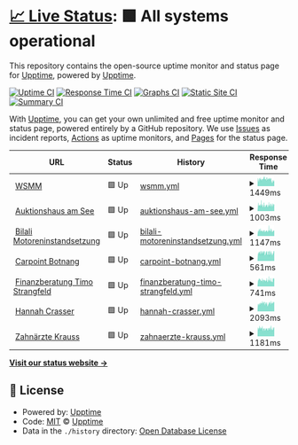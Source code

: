 # [📈 Live Status](https://upptime.github.io/upptime): <!--live status--> **🟩 All systems operational**

This repository contains the open-source uptime monitor and status page for [Upptime](https://upptime.js.org), powered by [Upptime](https://github.com/upptime/upptime).

[![Uptime CI](https://github.com/blacky1707/uptime/workflows/Uptime%20CI/badge.svg)](https://github.com/blacky1707/uptime/actions?query=workflow%3A%22Uptime+CI%22)
[![Response Time CI](https://github.com/blacky1707/uptime/workflows/Response%20Time%20CI/badge.svg)](https://github.com/blacky1707/uptime/actions?query=workflow%3A%22Response+Time+CI%22)
[![Graphs CI](https://github.com/blacky1707/uptime/workflows/Graphs%20CI/badge.svg)](https://github.com/blacky1707/uptime/actions?query=workflow%3A%22Graphs+CI%22)
[![Static Site CI](https://github.com/blacky1707/uptime/workflows/Static%20Site%20CI/badge.svg)](https://github.com/blacky1707/uptime/actions?query=workflow%3A%22Static+Site+CI%22)
[![Summary CI](https://github.com/blacky1707/uptime/workflows/Summary%20CI/badge.svg)](https://github.com/blacky1707/uptime/actions?query=workflow%3A%22Summary+CI%22)

With [Upptime](https://upptime.js.org), you can get your own unlimited and free uptime monitor and status page, powered entirely by a GitHub repository. We use [Issues](https://github.com/upptime/upptime/issues) as incident reports, [Actions](https://github.com/blacky1707/uptime/actions) as uptime monitors, and [Pages](https://upptime.github.io/upptime) for the status page.

<!--start: status pages-->
<!-- This summary is generated by Upptime (https://github.com/upptime/upptime) -->
<!-- Do not edit this manually, your changes will be overwritten -->
<!-- prettier-ignore -->
| URL | Status | History | Response Time | Uptime |
| --- | ------ | ------- | ------------- | ------ |
| <img alt="" src="https://favicons.githubusercontent.com/www.wsmm.de" height="13"> [WSMM](https://www.wsmm.de) | 🟩 Up | [wsmm.yml](https://github.com/blacky1707/uptime/commits/HEAD/history/wsmm.yml) | <details><summary><img alt="Response time graph" src="./graphs/wsmm/response-time-week.png" height="20"> 1449ms</summary><br><a href="https://blacky1707.github.io/uptime/history/wsmm"><img alt="Response time 1254" src="https://img.shields.io/endpoint?url=https%3A%2F%2Fraw.githubusercontent.com%2Fblacky1707%2Fuptime%2FHEAD%2Fapi%2Fwsmm%2Fresponse-time.json"></a><br><a href="https://blacky1707.github.io/uptime/history/wsmm"><img alt="24-hour response time 1184" src="https://img.shields.io/endpoint?url=https%3A%2F%2Fraw.githubusercontent.com%2Fblacky1707%2Fuptime%2FHEAD%2Fapi%2Fwsmm%2Fresponse-time-day.json"></a><br><a href="https://blacky1707.github.io/uptime/history/wsmm"><img alt="7-day response time 1449" src="https://img.shields.io/endpoint?url=https%3A%2F%2Fraw.githubusercontent.com%2Fblacky1707%2Fuptime%2FHEAD%2Fapi%2Fwsmm%2Fresponse-time-week.json"></a><br><a href="https://blacky1707.github.io/uptime/history/wsmm"><img alt="30-day response time 1334" src="https://img.shields.io/endpoint?url=https%3A%2F%2Fraw.githubusercontent.com%2Fblacky1707%2Fuptime%2FHEAD%2Fapi%2Fwsmm%2Fresponse-time-month.json"></a><br><a href="https://blacky1707.github.io/uptime/history/wsmm"><img alt="1-year response time 1254" src="https://img.shields.io/endpoint?url=https%3A%2F%2Fraw.githubusercontent.com%2Fblacky1707%2Fuptime%2FHEAD%2Fapi%2Fwsmm%2Fresponse-time-year.json"></a></details> | <details><summary><a href="https://blacky1707.github.io/uptime/history/wsmm">95.73%</a></summary><a href="https://blacky1707.github.io/uptime/history/wsmm"><img alt="All-time uptime 99.87%" src="https://img.shields.io/endpoint?url=https%3A%2F%2Fraw.githubusercontent.com%2Fblacky1707%2Fuptime%2FHEAD%2Fapi%2Fwsmm%2Fuptime.json"></a><br><a href="https://blacky1707.github.io/uptime/history/wsmm"><img alt="24-hour uptime 100.00%" src="https://img.shields.io/endpoint?url=https%3A%2F%2Fraw.githubusercontent.com%2Fblacky1707%2Fuptime%2FHEAD%2Fapi%2Fwsmm%2Fuptime-day.json"></a><br><a href="https://blacky1707.github.io/uptime/history/wsmm"><img alt="7-day uptime 95.73%" src="https://img.shields.io/endpoint?url=https%3A%2F%2Fraw.githubusercontent.com%2Fblacky1707%2Fuptime%2FHEAD%2Fapi%2Fwsmm%2Fuptime-week.json"></a><br><a href="https://blacky1707.github.io/uptime/history/wsmm"><img alt="30-day uptime 99.02%" src="https://img.shields.io/endpoint?url=https%3A%2F%2Fraw.githubusercontent.com%2Fblacky1707%2Fuptime%2FHEAD%2Fapi%2Fwsmm%2Fuptime-month.json"></a><br><a href="https://blacky1707.github.io/uptime/history/wsmm"><img alt="1-year uptime 99.87%" src="https://img.shields.io/endpoint?url=https%3A%2F%2Fraw.githubusercontent.com%2Fblacky1707%2Fuptime%2FHEAD%2Fapi%2Fwsmm%2Fuptime-year.json"></a></details>
| <img alt="" src="https://favicons.githubusercontent.com/www.auktionshausamsee.de" height="13"> [Auktionshaus am See](https://www.auktionshausamsee.de) | 🟩 Up | [auktionshaus-am-see.yml](https://github.com/blacky1707/uptime/commits/HEAD/history/auktionshaus-am-see.yml) | <details><summary><img alt="Response time graph" src="./graphs/auktionshaus-am-see/response-time-week.png" height="20"> 1003ms</summary><br><a href="https://blacky1707.github.io/uptime/history/auktionshaus-am-see"><img alt="Response time 1103" src="https://img.shields.io/endpoint?url=https%3A%2F%2Fraw.githubusercontent.com%2Fblacky1707%2Fuptime%2FHEAD%2Fapi%2Fauktionshaus-am-see%2Fresponse-time.json"></a><br><a href="https://blacky1707.github.io/uptime/history/auktionshaus-am-see"><img alt="24-hour response time 1140" src="https://img.shields.io/endpoint?url=https%3A%2F%2Fraw.githubusercontent.com%2Fblacky1707%2Fuptime%2FHEAD%2Fapi%2Fauktionshaus-am-see%2Fresponse-time-day.json"></a><br><a href="https://blacky1707.github.io/uptime/history/auktionshaus-am-see"><img alt="7-day response time 1003" src="https://img.shields.io/endpoint?url=https%3A%2F%2Fraw.githubusercontent.com%2Fblacky1707%2Fuptime%2FHEAD%2Fapi%2Fauktionshaus-am-see%2Fresponse-time-week.json"></a><br><a href="https://blacky1707.github.io/uptime/history/auktionshaus-am-see"><img alt="30-day response time 1053" src="https://img.shields.io/endpoint?url=https%3A%2F%2Fraw.githubusercontent.com%2Fblacky1707%2Fuptime%2FHEAD%2Fapi%2Fauktionshaus-am-see%2Fresponse-time-month.json"></a><br><a href="https://blacky1707.github.io/uptime/history/auktionshaus-am-see"><img alt="1-year response time 1103" src="https://img.shields.io/endpoint?url=https%3A%2F%2Fraw.githubusercontent.com%2Fblacky1707%2Fuptime%2FHEAD%2Fapi%2Fauktionshaus-am-see%2Fresponse-time-year.json"></a></details> | <details><summary><a href="https://blacky1707.github.io/uptime/history/auktionshaus-am-see">95.73%</a></summary><a href="https://blacky1707.github.io/uptime/history/auktionshaus-am-see"><img alt="All-time uptime 99.87%" src="https://img.shields.io/endpoint?url=https%3A%2F%2Fraw.githubusercontent.com%2Fblacky1707%2Fuptime%2FHEAD%2Fapi%2Fauktionshaus-am-see%2Fuptime.json"></a><br><a href="https://blacky1707.github.io/uptime/history/auktionshaus-am-see"><img alt="24-hour uptime 100.00%" src="https://img.shields.io/endpoint?url=https%3A%2F%2Fraw.githubusercontent.com%2Fblacky1707%2Fuptime%2FHEAD%2Fapi%2Fauktionshaus-am-see%2Fuptime-day.json"></a><br><a href="https://blacky1707.github.io/uptime/history/auktionshaus-am-see"><img alt="7-day uptime 95.73%" src="https://img.shields.io/endpoint?url=https%3A%2F%2Fraw.githubusercontent.com%2Fblacky1707%2Fuptime%2FHEAD%2Fapi%2Fauktionshaus-am-see%2Fuptime-week.json"></a><br><a href="https://blacky1707.github.io/uptime/history/auktionshaus-am-see"><img alt="30-day uptime 99.02%" src="https://img.shields.io/endpoint?url=https%3A%2F%2Fraw.githubusercontent.com%2Fblacky1707%2Fuptime%2FHEAD%2Fapi%2Fauktionshaus-am-see%2Fuptime-month.json"></a><br><a href="https://blacky1707.github.io/uptime/history/auktionshaus-am-see"><img alt="1-year uptime 99.87%" src="https://img.shields.io/endpoint?url=https%3A%2F%2Fraw.githubusercontent.com%2Fblacky1707%2Fuptime%2FHEAD%2Fapi%2Fauktionshaus-am-see%2Fuptime-year.json"></a></details>
| <img alt="" src="https://favicons.githubusercontent.com/www.bilali-motoreninstandsetzung.de" height="13"> [Bilali Motoreninstandsetzung](https://www.bilali-motoreninstandsetzung.de) | 🟩 Up | [bilali-motoreninstandsetzung.yml](https://github.com/blacky1707/uptime/commits/HEAD/history/bilali-motoreninstandsetzung.yml) | <details><summary><img alt="Response time graph" src="./graphs/bilali-motoreninstandsetzung/response-time-week.png" height="20"> 1147ms</summary><br><a href="https://blacky1707.github.io/uptime/history/bilali-motoreninstandsetzung"><img alt="Response time 1086" src="https://img.shields.io/endpoint?url=https%3A%2F%2Fraw.githubusercontent.com%2Fblacky1707%2Fuptime%2FHEAD%2Fapi%2Fbilali-motoreninstandsetzung%2Fresponse-time.json"></a><br><a href="https://blacky1707.github.io/uptime/history/bilali-motoreninstandsetzung"><img alt="24-hour response time 1140" src="https://img.shields.io/endpoint?url=https%3A%2F%2Fraw.githubusercontent.com%2Fblacky1707%2Fuptime%2FHEAD%2Fapi%2Fbilali-motoreninstandsetzung%2Fresponse-time-day.json"></a><br><a href="https://blacky1707.github.io/uptime/history/bilali-motoreninstandsetzung"><img alt="7-day response time 1147" src="https://img.shields.io/endpoint?url=https%3A%2F%2Fraw.githubusercontent.com%2Fblacky1707%2Fuptime%2FHEAD%2Fapi%2Fbilali-motoreninstandsetzung%2Fresponse-time-week.json"></a><br><a href="https://blacky1707.github.io/uptime/history/bilali-motoreninstandsetzung"><img alt="30-day response time 1123" src="https://img.shields.io/endpoint?url=https%3A%2F%2Fraw.githubusercontent.com%2Fblacky1707%2Fuptime%2FHEAD%2Fapi%2Fbilali-motoreninstandsetzung%2Fresponse-time-month.json"></a><br><a href="https://blacky1707.github.io/uptime/history/bilali-motoreninstandsetzung"><img alt="1-year response time 1086" src="https://img.shields.io/endpoint?url=https%3A%2F%2Fraw.githubusercontent.com%2Fblacky1707%2Fuptime%2FHEAD%2Fapi%2Fbilali-motoreninstandsetzung%2Fresponse-time-year.json"></a></details> | <details><summary><a href="https://blacky1707.github.io/uptime/history/bilali-motoreninstandsetzung">95.73%</a></summary><a href="https://blacky1707.github.io/uptime/history/bilali-motoreninstandsetzung"><img alt="All-time uptime 99.88%" src="https://img.shields.io/endpoint?url=https%3A%2F%2Fraw.githubusercontent.com%2Fblacky1707%2Fuptime%2FHEAD%2Fapi%2Fbilali-motoreninstandsetzung%2Fuptime.json"></a><br><a href="https://blacky1707.github.io/uptime/history/bilali-motoreninstandsetzung"><img alt="24-hour uptime 100.00%" src="https://img.shields.io/endpoint?url=https%3A%2F%2Fraw.githubusercontent.com%2Fblacky1707%2Fuptime%2FHEAD%2Fapi%2Fbilali-motoreninstandsetzung%2Fuptime-day.json"></a><br><a href="https://blacky1707.github.io/uptime/history/bilali-motoreninstandsetzung"><img alt="7-day uptime 95.73%" src="https://img.shields.io/endpoint?url=https%3A%2F%2Fraw.githubusercontent.com%2Fblacky1707%2Fuptime%2FHEAD%2Fapi%2Fbilali-motoreninstandsetzung%2Fuptime-week.json"></a><br><a href="https://blacky1707.github.io/uptime/history/bilali-motoreninstandsetzung"><img alt="30-day uptime 99.02%" src="https://img.shields.io/endpoint?url=https%3A%2F%2Fraw.githubusercontent.com%2Fblacky1707%2Fuptime%2FHEAD%2Fapi%2Fbilali-motoreninstandsetzung%2Fuptime-month.json"></a><br><a href="https://blacky1707.github.io/uptime/history/bilali-motoreninstandsetzung"><img alt="1-year uptime 99.88%" src="https://img.shields.io/endpoint?url=https%3A%2F%2Fraw.githubusercontent.com%2Fblacky1707%2Fuptime%2FHEAD%2Fapi%2Fbilali-motoreninstandsetzung%2Fuptime-year.json"></a></details>
| <img alt="" src="https://favicons.githubusercontent.com/www.carpoint-botnang.de" height="13"> [Carpoint Botnang](https://www.carpoint-botnang.de) | 🟩 Up | [carpoint-botnang.yml](https://github.com/blacky1707/uptime/commits/HEAD/history/carpoint-botnang.yml) | <details><summary><img alt="Response time graph" src="./graphs/carpoint-botnang/response-time-week.png" height="20"> 561ms</summary><br><a href="https://blacky1707.github.io/uptime/history/carpoint-botnang"><img alt="Response time 560" src="https://img.shields.io/endpoint?url=https%3A%2F%2Fraw.githubusercontent.com%2Fblacky1707%2Fuptime%2FHEAD%2Fapi%2Fcarpoint-botnang%2Fresponse-time.json"></a><br><a href="https://blacky1707.github.io/uptime/history/carpoint-botnang"><img alt="24-hour response time 611" src="https://img.shields.io/endpoint?url=https%3A%2F%2Fraw.githubusercontent.com%2Fblacky1707%2Fuptime%2FHEAD%2Fapi%2Fcarpoint-botnang%2Fresponse-time-day.json"></a><br><a href="https://blacky1707.github.io/uptime/history/carpoint-botnang"><img alt="7-day response time 561" src="https://img.shields.io/endpoint?url=https%3A%2F%2Fraw.githubusercontent.com%2Fblacky1707%2Fuptime%2FHEAD%2Fapi%2Fcarpoint-botnang%2Fresponse-time-week.json"></a><br><a href="https://blacky1707.github.io/uptime/history/carpoint-botnang"><img alt="30-day response time 557" src="https://img.shields.io/endpoint?url=https%3A%2F%2Fraw.githubusercontent.com%2Fblacky1707%2Fuptime%2FHEAD%2Fapi%2Fcarpoint-botnang%2Fresponse-time-month.json"></a><br><a href="https://blacky1707.github.io/uptime/history/carpoint-botnang"><img alt="1-year response time 560" src="https://img.shields.io/endpoint?url=https%3A%2F%2Fraw.githubusercontent.com%2Fblacky1707%2Fuptime%2FHEAD%2Fapi%2Fcarpoint-botnang%2Fresponse-time-year.json"></a></details> | <details><summary><a href="https://blacky1707.github.io/uptime/history/carpoint-botnang">95.73%</a></summary><a href="https://blacky1707.github.io/uptime/history/carpoint-botnang"><img alt="All-time uptime 99.88%" src="https://img.shields.io/endpoint?url=https%3A%2F%2Fraw.githubusercontent.com%2Fblacky1707%2Fuptime%2FHEAD%2Fapi%2Fcarpoint-botnang%2Fuptime.json"></a><br><a href="https://blacky1707.github.io/uptime/history/carpoint-botnang"><img alt="24-hour uptime 100.00%" src="https://img.shields.io/endpoint?url=https%3A%2F%2Fraw.githubusercontent.com%2Fblacky1707%2Fuptime%2FHEAD%2Fapi%2Fcarpoint-botnang%2Fuptime-day.json"></a><br><a href="https://blacky1707.github.io/uptime/history/carpoint-botnang"><img alt="7-day uptime 95.73%" src="https://img.shields.io/endpoint?url=https%3A%2F%2Fraw.githubusercontent.com%2Fblacky1707%2Fuptime%2FHEAD%2Fapi%2Fcarpoint-botnang%2Fuptime-week.json"></a><br><a href="https://blacky1707.github.io/uptime/history/carpoint-botnang"><img alt="30-day uptime 99.02%" src="https://img.shields.io/endpoint?url=https%3A%2F%2Fraw.githubusercontent.com%2Fblacky1707%2Fuptime%2FHEAD%2Fapi%2Fcarpoint-botnang%2Fuptime-month.json"></a><br><a href="https://blacky1707.github.io/uptime/history/carpoint-botnang"><img alt="1-year uptime 99.88%" src="https://img.shields.io/endpoint?url=https%3A%2F%2Fraw.githubusercontent.com%2Fblacky1707%2Fuptime%2FHEAD%2Fapi%2Fcarpoint-botnang%2Fuptime-year.json"></a></details>
| <img alt="" src="https://favicons.githubusercontent.com/www.finanzberatung-bw.de" height="13"> [Finanzberatung Timo Strangfeld](https://www.finanzberatung-bw.de) | 🟩 Up | [finanzberatung-timo-strangfeld.yml](https://github.com/blacky1707/uptime/commits/HEAD/history/finanzberatung-timo-strangfeld.yml) | <details><summary><img alt="Response time graph" src="./graphs/finanzberatung-timo-strangfeld/response-time-week.png" height="20"> 741ms</summary><br><a href="https://blacky1707.github.io/uptime/history/finanzberatung-timo-strangfeld"><img alt="Response time 741" src="https://img.shields.io/endpoint?url=https%3A%2F%2Fraw.githubusercontent.com%2Fblacky1707%2Fuptime%2FHEAD%2Fapi%2Ffinanzberatung-timo-strangfeld%2Fresponse-time.json"></a><br><a href="https://blacky1707.github.io/uptime/history/finanzberatung-timo-strangfeld"><img alt="24-hour response time 833" src="https://img.shields.io/endpoint?url=https%3A%2F%2Fraw.githubusercontent.com%2Fblacky1707%2Fuptime%2FHEAD%2Fapi%2Ffinanzberatung-timo-strangfeld%2Fresponse-time-day.json"></a><br><a href="https://blacky1707.github.io/uptime/history/finanzberatung-timo-strangfeld"><img alt="7-day response time 741" src="https://img.shields.io/endpoint?url=https%3A%2F%2Fraw.githubusercontent.com%2Fblacky1707%2Fuptime%2FHEAD%2Fapi%2Ffinanzberatung-timo-strangfeld%2Fresponse-time-week.json"></a><br><a href="https://blacky1707.github.io/uptime/history/finanzberatung-timo-strangfeld"><img alt="30-day response time 728" src="https://img.shields.io/endpoint?url=https%3A%2F%2Fraw.githubusercontent.com%2Fblacky1707%2Fuptime%2FHEAD%2Fapi%2Ffinanzberatung-timo-strangfeld%2Fresponse-time-month.json"></a><br><a href="https://blacky1707.github.io/uptime/history/finanzberatung-timo-strangfeld"><img alt="1-year response time 741" src="https://img.shields.io/endpoint?url=https%3A%2F%2Fraw.githubusercontent.com%2Fblacky1707%2Fuptime%2FHEAD%2Fapi%2Ffinanzberatung-timo-strangfeld%2Fresponse-time-year.json"></a></details> | <details><summary><a href="https://blacky1707.github.io/uptime/history/finanzberatung-timo-strangfeld">95.73%</a></summary><a href="https://blacky1707.github.io/uptime/history/finanzberatung-timo-strangfeld"><img alt="All-time uptime 99.88%" src="https://img.shields.io/endpoint?url=https%3A%2F%2Fraw.githubusercontent.com%2Fblacky1707%2Fuptime%2FHEAD%2Fapi%2Ffinanzberatung-timo-strangfeld%2Fuptime.json"></a><br><a href="https://blacky1707.github.io/uptime/history/finanzberatung-timo-strangfeld"><img alt="24-hour uptime 100.00%" src="https://img.shields.io/endpoint?url=https%3A%2F%2Fraw.githubusercontent.com%2Fblacky1707%2Fuptime%2FHEAD%2Fapi%2Ffinanzberatung-timo-strangfeld%2Fuptime-day.json"></a><br><a href="https://blacky1707.github.io/uptime/history/finanzberatung-timo-strangfeld"><img alt="7-day uptime 95.73%" src="https://img.shields.io/endpoint?url=https%3A%2F%2Fraw.githubusercontent.com%2Fblacky1707%2Fuptime%2FHEAD%2Fapi%2Ffinanzberatung-timo-strangfeld%2Fuptime-week.json"></a><br><a href="https://blacky1707.github.io/uptime/history/finanzberatung-timo-strangfeld"><img alt="30-day uptime 99.02%" src="https://img.shields.io/endpoint?url=https%3A%2F%2Fraw.githubusercontent.com%2Fblacky1707%2Fuptime%2FHEAD%2Fapi%2Ffinanzberatung-timo-strangfeld%2Fuptime-month.json"></a><br><a href="https://blacky1707.github.io/uptime/history/finanzberatung-timo-strangfeld"><img alt="1-year uptime 99.88%" src="https://img.shields.io/endpoint?url=https%3A%2F%2Fraw.githubusercontent.com%2Fblacky1707%2Fuptime%2FHEAD%2Fapi%2Ffinanzberatung-timo-strangfeld%2Fuptime-year.json"></a></details>
| <img alt="" src="https://favicons.githubusercontent.com/www.kosmetik-ostfildern.de" height="13"> [Hannah Crasser](https://www.kosmetik-ostfildern.de) | 🟩 Up | [hannah-crasser.yml](https://github.com/blacky1707/uptime/commits/HEAD/history/hannah-crasser.yml) | <details><summary><img alt="Response time graph" src="./graphs/hannah-crasser/response-time-week.png" height="20"> 2093ms</summary><br><a href="https://blacky1707.github.io/uptime/history/hannah-crasser"><img alt="Response time 1951" src="https://img.shields.io/endpoint?url=https%3A%2F%2Fraw.githubusercontent.com%2Fblacky1707%2Fuptime%2FHEAD%2Fapi%2Fhannah-crasser%2Fresponse-time.json"></a><br><a href="https://blacky1707.github.io/uptime/history/hannah-crasser"><img alt="24-hour response time 2266" src="https://img.shields.io/endpoint?url=https%3A%2F%2Fraw.githubusercontent.com%2Fblacky1707%2Fuptime%2FHEAD%2Fapi%2Fhannah-crasser%2Fresponse-time-day.json"></a><br><a href="https://blacky1707.github.io/uptime/history/hannah-crasser"><img alt="7-day response time 2093" src="https://img.shields.io/endpoint?url=https%3A%2F%2Fraw.githubusercontent.com%2Fblacky1707%2Fuptime%2FHEAD%2Fapi%2Fhannah-crasser%2Fresponse-time-week.json"></a><br><a href="https://blacky1707.github.io/uptime/history/hannah-crasser"><img alt="30-day response time 1958" src="https://img.shields.io/endpoint?url=https%3A%2F%2Fraw.githubusercontent.com%2Fblacky1707%2Fuptime%2FHEAD%2Fapi%2Fhannah-crasser%2Fresponse-time-month.json"></a><br><a href="https://blacky1707.github.io/uptime/history/hannah-crasser"><img alt="1-year response time 1951" src="https://img.shields.io/endpoint?url=https%3A%2F%2Fraw.githubusercontent.com%2Fblacky1707%2Fuptime%2FHEAD%2Fapi%2Fhannah-crasser%2Fresponse-time-year.json"></a></details> | <details><summary><a href="https://blacky1707.github.io/uptime/history/hannah-crasser">95.73%</a></summary><a href="https://blacky1707.github.io/uptime/history/hannah-crasser"><img alt="All-time uptime 99.88%" src="https://img.shields.io/endpoint?url=https%3A%2F%2Fraw.githubusercontent.com%2Fblacky1707%2Fuptime%2FHEAD%2Fapi%2Fhannah-crasser%2Fuptime.json"></a><br><a href="https://blacky1707.github.io/uptime/history/hannah-crasser"><img alt="24-hour uptime 100.00%" src="https://img.shields.io/endpoint?url=https%3A%2F%2Fraw.githubusercontent.com%2Fblacky1707%2Fuptime%2FHEAD%2Fapi%2Fhannah-crasser%2Fuptime-day.json"></a><br><a href="https://blacky1707.github.io/uptime/history/hannah-crasser"><img alt="7-day uptime 95.73%" src="https://img.shields.io/endpoint?url=https%3A%2F%2Fraw.githubusercontent.com%2Fblacky1707%2Fuptime%2FHEAD%2Fapi%2Fhannah-crasser%2Fuptime-week.json"></a><br><a href="https://blacky1707.github.io/uptime/history/hannah-crasser"><img alt="30-day uptime 99.02%" src="https://img.shields.io/endpoint?url=https%3A%2F%2Fraw.githubusercontent.com%2Fblacky1707%2Fuptime%2FHEAD%2Fapi%2Fhannah-crasser%2Fuptime-month.json"></a><br><a href="https://blacky1707.github.io/uptime/history/hannah-crasser"><img alt="1-year uptime 99.88%" src="https://img.shields.io/endpoint?url=https%3A%2F%2Fraw.githubusercontent.com%2Fblacky1707%2Fuptime%2FHEAD%2Fapi%2Fhannah-crasser%2Fuptime-year.json"></a></details>
| <img alt="" src="https://favicons.githubusercontent.com/www.zahnaerzte-krauss.de" height="13"> [Zahnärzte Krauss](https://www.zahnaerzte-krauss.de) | 🟩 Up | [zahnaerzte-krauss.yml](https://github.com/blacky1707/uptime/commits/HEAD/history/zahnaerzte-krauss.yml) | <details><summary><img alt="Response time graph" src="./graphs/zahnaerzte-krauss/response-time-week.png" height="20"> 1181ms</summary><br><a href="https://blacky1707.github.io/uptime/history/zahnaerzte-krauss"><img alt="Response time 1163" src="https://img.shields.io/endpoint?url=https%3A%2F%2Fraw.githubusercontent.com%2Fblacky1707%2Fuptime%2FHEAD%2Fapi%2Fzahnaerzte-krauss%2Fresponse-time.json"></a><br><a href="https://blacky1707.github.io/uptime/history/zahnaerzte-krauss"><img alt="24-hour response time 1243" src="https://img.shields.io/endpoint?url=https%3A%2F%2Fraw.githubusercontent.com%2Fblacky1707%2Fuptime%2FHEAD%2Fapi%2Fzahnaerzte-krauss%2Fresponse-time-day.json"></a><br><a href="https://blacky1707.github.io/uptime/history/zahnaerzte-krauss"><img alt="7-day response time 1181" src="https://img.shields.io/endpoint?url=https%3A%2F%2Fraw.githubusercontent.com%2Fblacky1707%2Fuptime%2FHEAD%2Fapi%2Fzahnaerzte-krauss%2Fresponse-time-week.json"></a><br><a href="https://blacky1707.github.io/uptime/history/zahnaerzte-krauss"><img alt="30-day response time 1188" src="https://img.shields.io/endpoint?url=https%3A%2F%2Fraw.githubusercontent.com%2Fblacky1707%2Fuptime%2FHEAD%2Fapi%2Fzahnaerzte-krauss%2Fresponse-time-month.json"></a><br><a href="https://blacky1707.github.io/uptime/history/zahnaerzte-krauss"><img alt="1-year response time 1163" src="https://img.shields.io/endpoint?url=https%3A%2F%2Fraw.githubusercontent.com%2Fblacky1707%2Fuptime%2FHEAD%2Fapi%2Fzahnaerzte-krauss%2Fresponse-time-year.json"></a></details> | <details><summary><a href="https://blacky1707.github.io/uptime/history/zahnaerzte-krauss">95.73%</a></summary><a href="https://blacky1707.github.io/uptime/history/zahnaerzte-krauss"><img alt="All-time uptime 99.88%" src="https://img.shields.io/endpoint?url=https%3A%2F%2Fraw.githubusercontent.com%2Fblacky1707%2Fuptime%2FHEAD%2Fapi%2Fzahnaerzte-krauss%2Fuptime.json"></a><br><a href="https://blacky1707.github.io/uptime/history/zahnaerzte-krauss"><img alt="24-hour uptime 100.00%" src="https://img.shields.io/endpoint?url=https%3A%2F%2Fraw.githubusercontent.com%2Fblacky1707%2Fuptime%2FHEAD%2Fapi%2Fzahnaerzte-krauss%2Fuptime-day.json"></a><br><a href="https://blacky1707.github.io/uptime/history/zahnaerzte-krauss"><img alt="7-day uptime 95.73%" src="https://img.shields.io/endpoint?url=https%3A%2F%2Fraw.githubusercontent.com%2Fblacky1707%2Fuptime%2FHEAD%2Fapi%2Fzahnaerzte-krauss%2Fuptime-week.json"></a><br><a href="https://blacky1707.github.io/uptime/history/zahnaerzte-krauss"><img alt="30-day uptime 99.02%" src="https://img.shields.io/endpoint?url=https%3A%2F%2Fraw.githubusercontent.com%2Fblacky1707%2Fuptime%2FHEAD%2Fapi%2Fzahnaerzte-krauss%2Fuptime-month.json"></a><br><a href="https://blacky1707.github.io/uptime/history/zahnaerzte-krauss"><img alt="1-year uptime 99.88%" src="https://img.shields.io/endpoint?url=https%3A%2F%2Fraw.githubusercontent.com%2Fblacky1707%2Fuptime%2FHEAD%2Fapi%2Fzahnaerzte-krauss%2Fuptime-year.json"></a></details>

<!--end: status pages-->

[**Visit our status website →**](https://upptime.github.io/upptime)

## 📄 License

- Powered by: [Upptime](https://github.com/upptime/upptime)
- Code: [MIT](./LICENSE) © [Upptime](https://upptime.js.org)
- Data in the `./history` directory: [Open Database License](https://opendatacommons.org/licenses/odbl/1-0/)
